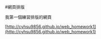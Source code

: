 #網頁排版

我第一個練習排版的網頁

[http://cyhsu9856.github.io/web_homework1](http://cyhsu9856.github.io/web_homework1)